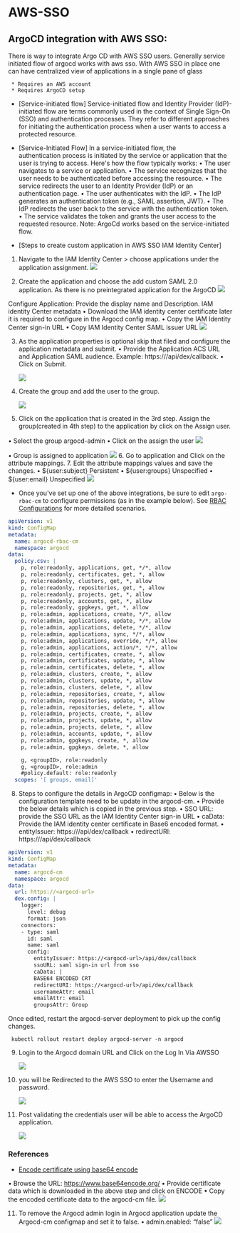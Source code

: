 # AWS-SSO

## ArgoCD integration with AWS SSO:

There is way to integrate Argo CD with AWS SSO users. Generally service initiated flow of argocd works with aws sso.
With AWS SSO in place one can have centralized view of applications in a single pane of glass

```Pre-requisites
 * Requires an AWS account
 * Requires ArgoCD setup
```


* [Service-initiated flow]
  Service-initiated flow and Identity Provider (IdP)-initiated flow are terms commonly used in the context of Single Sign-On (SSO) and authentication processes. They refer to different approaches for initiating the authentication process when a user wants to access a protected resource.

* [Service-Initiated Flow] In a service-initiated flow, the     
 authentication process is initiated by the service or application that the user is trying to access. Here's how the flow typically works:
  •	The user navigates to a service or application.
  •	The service recognizes that the user needs to be authenticated before accessing the resource.
  •	The service redirects the user to an Identity Provider (IdP) or an authentication page.
  •	The user authenticates with the IdP.
  •	The IdP generates an authentication token (e.g., SAML assertion, JWT).
  •	The IdP redirects the user back to the service with the authentication token.
  •	The service validates the token and grants the user access to the requested resource.
Note: ArgoCd works based on the service-initiated flow.


* [Steps to create custom application in AWS SSO IAM Identity Center]
 1.	Navigate to the IAM Identity Center > choose applications under the application assignment.
     ![](../../assets/aws/aws-iam-application.png)

 2.	Create the application and choose the add custom SAML 2.0 application. As there is no preintegrated application for the ArgoCD
     ![](../../assets/aws/custom-saml-app.png)

 Configure Application:
  Provide the display name and Description.
  IAM identity Center metadata
  •	Download the IAM identity center certificate later it is required to configure in the Argocd config map.
  •	Copy the IAM Identity Center sign-in URL
  •	Copy IAM Identity Center SAML issuer URL
    ![](../../assets/aws/configure-saml-app.png)

 3.	As the application properties is optional skip that filed and configure the application metadata and submit.
  •	Provide the Application ACS URL and Application SAML audience.
    Example: https://<argocd  URL>/api/dex/callback.
  •	Click on Submit.

     ![](../../assets/aws/app-metadata.png)
 4.	Create the group and add the user to the group.

     ![](../../assets/aws/group.png)

 5.	Click on the application that is created in the 3rd step. Assign the group(created in 4th step) to the application by click on the Assign user.

  •	Select the group argocd-admin
  •	Click on the assign the user
      ![](../../assets/aws/assign-user.png)

  •	Group is assigned to application
       ![](../../assets/aws/user-assigned.png) 
 6.	Go to application and Click on the attribute mappings.
 7.	Edit the attribute mappings values and save the changes.
  •	${user:subject}   Persistent
  •	${user:groups}    Unspecified
  •	${user:email}     Unspecified
       ![](../../assets/aws/attribute-assigned.png)



* Once you've set up one of the above integrations, be sure to edit `argo-rbac-cm` to configure permissions (as in the example below). See [RBAC Configurations](../rbac.md) for more detailed scenarios.

```yaml
apiVersion: v1
kind: ConfigMap
metadata:
  name: argocd-rbac-cm
  namespace: argocd
data:
  policy.csv: |
    p, role:readonly, applications, get, */*, allow
    p, role:readonly, certificates, get, *, allow
    p, role:readonly, clusters, get, *, allow
    p, role:readonly, repositories, get, *, allow
    p, role:readonly, projects, get, *, allow
    p, role:readonly, accounts, get, *, allow
    p, role:readonly, gpgkeys, get, *, allow
    p, role:admin, applications, create, */*, allow
    p, role:admin, applications, update, */*, allow
    p, role:admin, applications, delete, */*, allow
    p, role:admin, applications, sync, */*, allow
    p, role:admin, applications, override, */*, allow
    p, role:admin, applications, action/*, */*, allow
    p, role:admin, certificates, create, *, allow
    p, role:admin, certificates, update, *, allow
    p, role:admin, certificates, delete, *, allow
    p, role:admin, clusters, create, *, allow
    p, role:admin, clusters, update, *, allow
    p, role:admin, clusters, delete, *, allow
    p, role:admin, repositories, create, *, allow
    p, role:admin, repositories, update, *, allow
    p, role:admin, repositories, delete, *, allow
    p, role:admin, projects, create, *, allow
    p, role:admin, projects, update, *, allow
    p, role:admin, projects, delete, *, allow
    p, role:admin, accounts, update, *, allow
    p, role:admin, gpgkeys, create, *, allow
    p, role:admin, gpgkeys, delete, *, allow

    g, <groupID>, role:readonly
    g, <groupID>, role:admin
    #policy.default: role:readonly
  scopes: '[ groups, email]'
```
  8.	Steps to configure the details in ArgoCD configmap:
  •	Below is the configuration template need to be update in the argocd-cm.
  •	Provide the below details which is copied in the previous step.
  •	SSO URL: provide the SSO URL as the IAM Identity Center sign-in URL
  •	caData: Provide the IAM identity center certificate in Base6 encoded format.
  •	entityIssuer: https://<argocd-url>/api/dex/callback
  •	redirectURI: https://<argocd-url>/api/dex/callback


```yaml
apiVersion: v1
kind: ConfigMap
metadata:
  name: argocd-cm
  namespace: argocd
data:
  url: https://<argocd-url>
  dex.config: |
    logger:
      level: debug
      format: json
    connectors:
    - type: saml
      id: saml
      name: saml
      config:
        entityIssuer: https://<argocd-url>/api/dex/callback
        ssoURL: saml sign-in url from sso 
        caData: |
        BASE64 ENCODED CRT
        redirectURI: https://<argocd-url>/api/dex/callback
        usernameAttr: email
        emailAttr: email
        groupsAttr: Group
```
Once edited, restart the argocd-server deployment to pick up the config changes.
```
 kubectl rollout restart deploy argocd-server -n argocd
```
9.	Login to the Argocd domain URL and Click on the Log In Via AWSSO

       ![](../../assets/aws/argocd-login.png)

10. you will be Redirected to the AWS SSO to enter the Username and password.

       ![](../../assets/aws/aws-sso.png)

11. Post validating the credentials user will be able to access the ArgoCD application.

       ![](../../assets/aws/argo-app.png)

### References

- [Encode certificate using base64 encode](https://www.base64encode.org/)

•	Browse the URL: https://www.base64encode.org/
•	Provide certificate data which is downloaded in the above step and click on ENCODE
•	Copy the encoded certificate data to the argocd-cm file.
       ![](../../assets/aws/base64encode.png)

11. To remove the Argocd admin login in Argocd application update the Argocd-cm configmap and set it to false.
•	admin.enabled: “false”
     ![](../../assets/aws/login-saml.png)